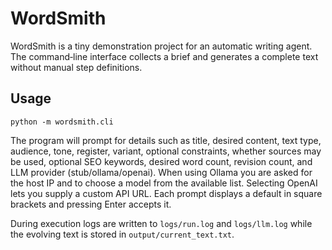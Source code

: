 # WordSmith

WordSmith is a tiny demonstration project for an automatic writing agent.
The command‑line interface collects a brief and generates a complete text
without manual step definitions.

## Usage

```
python -m wordsmith.cli
```

The program will prompt for details such as title, desired content, text type,
audience, tone, register, variant, optional constraints, whether sources may be
used, optional SEO keywords, desired word count, revision count, and LLM
provider (stub/ollama/openai). When using Ollama you are asked for the host IP
and to choose a model from the available list. Selecting OpenAI lets you supply
a custom API URL. Each prompt displays a default in square brackets and pressing
Enter accepts it.

During execution logs are written to `logs/run.log` and `logs/llm.log` while the
evolving text is stored in `output/current_text.txt`.
